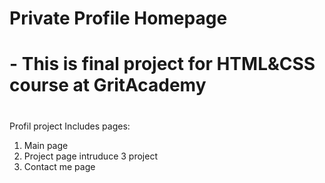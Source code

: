 # Private Profile Homepage
# - This is final project for HTML&CSS course at GritAcademy 
# 
Profil project
Includes pages:
1. Main page 
2. Project page
   intruduce 3 project
3. Contact me page
